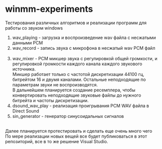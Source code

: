 # winmm-experiments
Тестирования различных алгоритмов и реализации программ для работы со звуком windows</br>
1. wav_playing - загрузка и воспроизведение wav файла с несжатыми данными PCM</br>
2. wav_record - запись звука с микрофона в несжатый wav PCM файл</br></br>
3. wav_mixer - PCM микшер звука с регулировкой общей громкости, и регулировкой громкости каждого канала каждого звукового источника.</br>
Микшер работает только с частотой дискретизации 44100 гц, битрейтом 16 и двумя каналами. Остальные неподходящие по параметрам звуки не воспроизводятся.</br>
В дальнейшем планируется создание ресемплера, чтобы конвертировать неподходящие звуковые файлы до нужного битрейта и частоты дискретизации.</br>
4. dsound_wav_play - реализация проигрывания PCM WAV файла в Direct Sound</br>
5. sin_generator - генератор синусоидальных сигналов</br></br>

Далее планируется протестировать и сделать еще очень много чего</br>
По мере реализации новых вещей все будет публиковаться в этот репозиторий, все в то же решение Visual Studio.</br>
